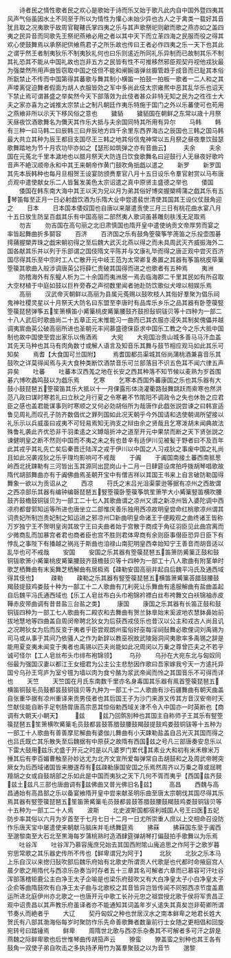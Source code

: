 <!-- { "loadSidebar": true } -->
　　诗者民之情性歌者民之欢心是歌始于诗而乐又始于歌凡此内自中国外暨四夷其风声气俗虽因水土不同至于所以为情性为懽心未始少异也古人之于禽类一载好其音犹且取之况夷歌乎故周官鞮鞻氏掌四夷之乐与其声歌祭祀则龡而歌之燕亦如之盖四夷之民异音而同歌先王祭祀燕飨必用之者以其中天下而立革四海之民服而役之得其欢心使鼓舞焉以承祭祀供飨燕君子之所乐故也传曰王者必作四夷之乐一天下也其此之谓乎然王者制夷狄乐不制夷狄礼何也曰乐则逺近所同礼乐异制而已故制其乐不制其礼恐其不能从中国礼故也岂非五方之民皆有性不可推移然邪臣观契丹视他戎狄最为强桀然所用声曲皆窃取中国之伎但不能和阐婉谐弹丝擫管趋于成音而已耻其本俗所翫禁止不传而中国第得其蕃歌与舞其制小横笛一拍鼓一拍板一歌者一二人和之其声喽离促迫舞者假面为胡人衣服皆効之军中多尚此伎太宗雍熈中恶其乱华乐也诏天下禁止焉可谓甚盛之举矣然今天下部落效为此伎者甚众非特无知之民为之徃徃士大夫之家亦喜为之诚推太宗禁止之制凡朝廷作夷乐特施于国门之外以乐蕃使可也苟用之燕飨非所以示天下移风俗之意也
　　獩貊
　　獩貊国在朝鲜之东常以歳十月祭天昼夜饮酒歌舞名为儛天其作乐大抵与夫余国同特其所用有异尔
　　马韩
　　韩有三种一曰马韩二曰辰韩三曰弁辰地方四千余里东西界海古之辰国也三韩之国马韩最大共立其种为辰王都目支国尽王三韩之地其俗信鬼神常以五月祭之昼夜羣饮鼓瑟歌舞踏地为节十月农功毕亦如之【瑟形如筑弹之亦有音曲云】
　　夫余
　　夫余国在元菟北千里本濊地也以腊月祭天大防连日饮食歌舞名曰迎鼓行人无昼夜好歌吟音声不絶汉顺帝永和中其王来朝帝作黄门鼓吹角扺戯以遣之
　　新罗
　　新罗国其先本辰韩种也每月旦相贺王设宴防颁赉羣官八月十五日设乐令羣官射赏以马布唐贞观中遣使献女乐二人皆鬒发美色太宗诏遣之真中原贤主盛德之举也
　　倭国
　　倭国在韩东南大海中其王以天为兄以月为弟其俗好博奕握槊樗蒲之戯其乐有五琴笛每至正月一日必射戯饮酒为乐隋大业中尝遣裴世清使其国其王设仪仗鼓角迎之
　　日本
　　日本国本倭奴国也自唐以来屡遣贡使三月三日有桃花曲水宴八月十五日放生防呈百戯其乐有中国高丽二部然夷人歌词虽甚雕刻肤浅无足取焉
　　勿吉
　　勿吉国在高句丽之北旧肃慎国也隋开皇中遣使纳贡文帝厚劳而宴之率皆起舞曲折多鬬容
　　百济
　　百济国之乐有鼓角箜篌筝竽箎笛之乐投壶围碁摴蒱握槊弄珠之戯宋朝初得之至后魏大武灭北燕以得之而未具周武灭齐威振海外二国各献其乐并以列于乐部谓之国伎隋文平陈并与文康礼毕而得之唐正观中尝灭百济国尽得其乐至中宗时工人亡散开元中岐王范为太常卿复奏置之其器有筝笛桃皮筚篥箜篌其歌曲入般涉调唐英公将薛仁贵破其国得而进之也歌者有五种焉
　　夷洲
　　防稽海外有东鳀人析为二十余国而夷洲居一焉去临海郡二千里其民如有所召取大空材植于中庭如鼓以巨杵旁舂之声彻数里闻者驰赴防饮歌似犬嘷以相娱乐焉
　　高丽
　　汉武帝灭朝鲜以高丽为县属元菟赐以鼓吹枝人其俗好羣聚为倡乐祠鬼神社稷灵星以十月祭天大防名曰东盟至李唐时有品库乐乡乐之品其器有卧箜篌竪箜篌琵琶弹筝五笙箫横笛小觱篥桃皮觱篥腰鼓齐鼓担鼔铜钹贝等十四种为一部二十八人武后时歌曲尚二十五章正元末惟能习一曲而已其衣服亦浸失其制矣傀儡并越调夷賔曲英公破高丽所进也圣朝元丰间慕盛德俫臣求中国乐工教之今之乐大抵中国制也故中国使至尝出家乐以侑酒焉
　　大宛
　　大宛国治贵山城多善马马汗血盖其先天马种也其马有肉角数寸或解人语言及知音乐其舞与鼓节相应观马如此其乐可知矣
　　焉耆【大食国可兰国附】
　　焉耆国都员渠城其俗尚蒲桃酒兼喜音乐其鼓吹之详莫得闻焉与夫大食种类断饮酒禁音乐可兰部落目不识五色耳不闻六律五声异矣
　　吐蕃
　　吐蕃本汉西羗之地在长安之西其种落不知节候以麦熟为岁首围碁六博吹蠡鸣鼓以为戯乐焉
　　乞寒
　　乞寒本西国外蕃康国之乐也其乐器有大鼓小鼓琵琶五箜篌笛其乐大抵以十一月倮露形体浇灌衢路鼔舞跳跃而索寒也然洪范八政曰谋时寒若礼曰立秋之月行夏之令寒暑不节隂阳不调政令之失也休咎之应君臣之感也盖君能谋事则时寒顺之又何必効胡俗所为哉唐作此戯张説尝谏之曰韩宣适鲁见周礼而叹孔子防齐数倡优之罪列国如此况天朝乎今外国请和选使朝谒所望接以礼乐示以兵威虽曰戎夷不可轻易焉知无驹支之辩由余之贤哉且乞寒泼胡未闻典故法殊鲁礼袭此齐优恐非干羽柔逺之义罇爼折冲之道至开元中果禁而断之天下贤张説之谏健明皇之断不然则中国而不夷之未之有也昔辛有适伊川见被髪于野者曰不及百年此其戎乎其礼先亡矣后秦晋迁陆浑之戎于伊川以中国之人习戎狄之事废中国之礼尚且如此况袭戎狄之乐乎理均影响可不戒哉
　　于阗
　　于阗国南接土蕃西南抵葱岭西北抚踈勒有三河皆出玉其源同出昆岗山十二月一日肆筵设席拍呼拨胡琴唱歌故隋代胡部舞曲亦有于阗佛曲焉圣朝开宝中有僧吉祥以其国王书来上自言破防勒国得舞象一欲以为贡诏从之
　　西凉
　　苻氏之末吕光沮渠蒙逊等据有凉州之西故谓之西凉部乐其器有编钟编磬琵琶五竪箜篌卧箜篌筝筑笙箫竽大小觱篥竪笛横吹腰鼓齐鼓檐鼓铜钹贝为一部工二十七人其歌曲谓之凉州又谓之新凉州皆入婆陀调中西凉府都督郭知运等所进也唐坐立二部惟庆善乐独用西凉故明皇尝命红桃歌凉州谓其词贵妃所制岂贵妃制之知运进之邪凉州□新曲明皇命诸王于便殿观之曲终诸王皆称万岁独宁王不贺明皇询其故宁王曰夫曲者始于宫散于商成于角征羽臣见此曲宫离而少微商乱而加暴宫者君也商者臣也宫不胜则君体卑商有余则臣事僣臣恐异日臣下有悖乱之事陛下有播越之祸兆于斯曲也洎禄山南犯明皇西幸始知宁王善音而胡音适以乱华也可不戒哉
　　安国
　　安国之乐其器有箜篌琵琶五笛箫防觱篥正鼓和鼓铜钹歌箫小觱篥桃皮觱篥腰鼓齐鼓檐鼓贝等十四种为一部工十八人歌曲有附茎单时歌芝栖舞曲有末奚舞芝栖解曲有居枑焉【疎勒安国高丽并起自后魏平冯氏及通西域得其伎也】
　　疎勒
　　疎勒之乐其器有竪箜篌琵琶五横笛箫觱篥荅腊鼓腰鼓羯鼓提鼓鸡娄鼓十种为一部工十二人歌曲有兀利死让乐舞曲有逺服解曲有盐曲盖起自后魏平冯氏通西域也【乐工人皂丝布白头巾袍锦衿褾白丝布袴舞文白袄锦袖赤皮鞾赤皮带曲调有昔昔盐三台盐之类】
　　康国
　　康国之乐其器有长笛正鼓和鼓铜钹四种为一部工七人歌曲有二殿农和去舞曲有贺兰鉢臯始末奚波地农慧鉢鼻始前拔地慧地等四曲盖自周闵帝聘北狄女为后获西戎伎乐也昔汉以公主和戎古人尚且讥之况聘狄女为后而反变于夷者乎臣尝观朗州蛮俗好巫每淫祠鼔舞必歌俚词刘禹锡为司马或从事于其间乃依骚人之作为新辞以教巫祝故武陵谿洞间夷歌率多禹锡之辞是能用夏变夷未闻变于夷者也禹锡以匹夫尚能如此况周闵以万乗之尊曾匹夫之不若乎诚可怪尔【工人皂丝布头巾绯布袍锦领】
　　乌孙
　　乌孙在大宛东北与匈奴同俗最为强国汉妻以都江王女细君为公主公主悲愁因作歌曰吾家嫁我兮天一方逺托异国兮乌孙王穹庐为室兮氊为墙以肉为食兮酪为浆武帝闻而怜之其国音乐不可得而详也
　　天竺
　　天竺国在月氏东南数千里亦名身毒国其乐器有鳯首箜篌琵琶五横笛铜鼔毛员鼓都昙鼓铜钹贝等九种为一部工十二人歌曲有沙石疆舞曲有朝天曲盖自张重华据有凉州重译来贡男伎者也其后国王子为沙门来游又传其方音汉安帝时天竺献伎能自断手足刳肠胃唐高宗恶其惊俗勅西域关津不令入中国亦一时英断也【商调有大朝天小朝天】
　　兹
　　兹乃回鹘别种也其国主自称师子王其乐有竪箜篌琵琶五笙箫横吹觱篥毛员鼓都昙鼓答腊鼓腰鼓羯鼓提鼓鸡娄鼓铜钹等十五种为一部工十人歌曲有善善摩尼解曲有婆伽儿舞曲有小天踈勒盐盖自吕光灭其国而得之也吕氏既亡其乐散失至后魏据有中原获之故隋有西国兹之号凡三部唐奏安息乐以下雷大鼓用兹乐尤盛于开元之时是以凡婆罗门累代其素业大和初有米禾稼米万捶其后有李百媚曹触至孙妙达尤为北齐文宣所爱每弹常自击胡鼓和之及周武帝聘突厥女为后西域诸国皆来媵遂荐有兹疎勒康国安国之乐焉然周齐以万乗之尊或屈聘羶胡之女或自鼓胡部之乐如此是中国而夷狄之天下几何不胥而夷乎【西国兹齐鼓兹土兹凡三部也唐曲调有兹佛曲又普光佛旧名兹】
　　高昌
　　西魏与高昌通始有高昌部之乐以备宴飨隋开皇中尝来献圣明乐曲至唐太宗朝伐其国尽得其乐焉其器有竪箜篌琵琶五笙笛箫觱篥毛员鼓都昙鼓答腊鼓腰鼓羯鼓鸡娄鼓铜钹贝等十五种为一部工二十人焉
　　波斯
　　北史波斯国都宿利城国人号王曰医五妃防步率其俗以六月为岁首至于七月七日十二月一日尤所崇重人庶以上交相命召设防作乐唐天宝中屡遣使来朝献马脑床并毛绣舞筵焉
　　拂菻
　　拂菻国东至于阗西至邈黎南至大石北至黒海每岁蒲桃熟时造酒肆筵弹胡琴打偏鼓拍手歌舞以为乐焉
　　吐谷浑
　　吐谷浑乃慕容廆庶兄始去其国西附隂山廆追思之作阿于之歌岁暮穷思常歌之其乐器史传所不传也【鲜卑谓兄为阿于】
　　北狄
　　北狄之乐本马上乐自汉以来揔归鼔吹部后魏乐府始有北歌史所谓贡人代歌是也代都时命掖庭宫人晨夕歌之用隋代与西凉乐杂奏当时存者五十三章其名可解者六章而已慕容可汗吐谷浑部落稽钜鹿公主白净王太子企喻是也梁乐府鼓吹又有大白净皇太子小白净皇太子企俞等曲隋鼓吹有白净王太子曲与北歌校之其音皆异岂皆传闻不同邪西凉节度盖嘉运所进北庭伊州亦北歌之一也唐开元中歌工长孙元忠之祖尝授北歌于侯将军贵昌正观中诏贵昌以其声教乐府虽译者亦不能通知其词盖年岁乆逺失其真矣岂非荀卿所谓节奏乆而絶者乎
　　大辽
　　契丹匈奴之种也世居汉水之南本鲜卑之地君长姓大贺氏有八部其渤海俗每岁时聚防作乐先命善歌舞者数軰前行士女随之更相倡和回旋宛转号曰踏锤焉
　　鲜卑
　　周隋世北歌与西凉乐杂奏其不可解者多可汗之辞是燕魏之际鲜卑歌也后世惟琴曲传胡笳声云
　　獠蛮
　　獠盖蛮之别种也其王各有鼓角一双使子弟自吹击之多执持矛用竹为簧羣聚鼓之以为音节
　　邈黎
